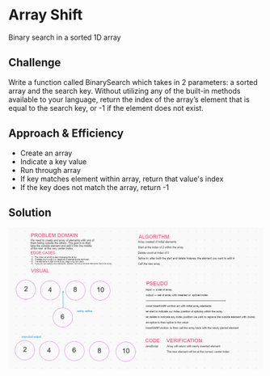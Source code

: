 # Array Shift
Binary search in a sorted 1D array

## Challenge
Write a function called BinarySearch which takes in 2 parameters: a sorted array and the search key. Without utilizing any of the built-in methods available to your language, return the index of the array’s element that is equal to the search key, or -1 if the element does not exist.

## Approach & Efficiency
- Create an array
- Indicate a key value
- Run through array
- If key matches element within array, return that value's index
- If the key does not match the array, return -1

## Solution
<!-- Embedded whiteboard image -->
![WhiteBoard](./array-shift.png)